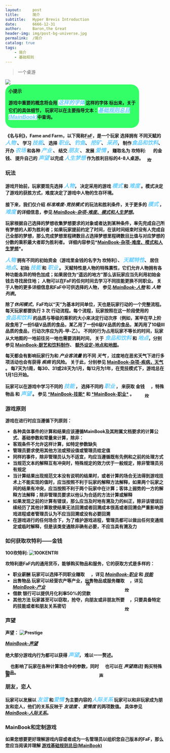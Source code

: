 ```yaml
---
layout:     post
title:      简介
subtitle:   Hyper Brevis Introduction
date:       6666-12-31
author:     Baron,the Great
header-img: img/post-bg-universe.jpg
permalink:  /简介
catalog: true
tags:
    - 简介
    - 基础规则
---
```



<style>
		.tips {
		border-radius: 25px;
		background: #33ff66;
		padding: 10px;
		width: 80%;
		height: auto;
		}

		.concept {
		display:inline;
		background: #ffffff;
		font-family:"黑体", "Arial", "serif";
		font-size: larger;
		font-style:italic;
		color: #66ccff
		}

		.minicon {
		display:inline;
		position:relative;
		top:30px;
		width: 16px;
		height: 16px;
	}

		/* 下拉菜单 */
		.dropdown {
		position: relative;
		display: inline-block;
	}

	.dropdown-content {
		display: none;
		position: absolute;
		background-color: #ffff66;
		min-width: 160px;
		box-shadow: 0px 8px 16px 0px rgba(0,0,0,0.2);
		padding: 12px 16px;
		z-index: 1;
        font-size:smaller;
	}

	.dropdown:hover .dropdown-content {
		display: block;
	}
</style>

> 一个桌游

   <img src="{{ site.url }}/assets/logo-faf-512px.png" />

   <div class="tips">
        <b>小提示<b>
        <p>
            游戏中重要的概念将会用 <span class="concept"><b>这样的字体</b></span> 这样的字体 标出来，关于它们的具体细节，
            玩家可以在主要指导文本：<a class="concept" href="https://fameandfarm.github.io/MainBook.html">基础规则总目(MainBook)</a>中查询。
        </p>
    </div>



   <p>
        《名与利》，Fame and Farm，以下简称<abbr title="Fame and Farm">FaF</abbr>，是一个玩家
        选择拥有 不同天赋的 <span class="dropdown"><b class="concept">人物</b> <i class="dropdown-content">人物是FaF内主要的行为主体和大部分游戏内容的交互实体。人物按照是否能被玩家选择作为游戏主体，可以划分为可选人物和不可选人物。可选人物是玩家在游戏中可以选择的代表自己在游戏里的存在实体。关于人物的详细信息，请参阅<a href="https://fameandfarm.github.io/MainBook.html#%E4%BA%BA%E7%89%A9">MainBook-人物</a></i></span> 、
        学习 <span class="dropdown"><b class="concept">技能</b> <i class="dropdown-content">不同于“天赋特性”，技能是人物可以通过学习掌握的一类特殊能力。 详细信息，请参阅<a href="https://fameandfarm.github.io/MainBook.html#%E6%8A%80%E8%83%BD">MainBook-技能</a></i></span>、
        选择 <span class="dropdown"><b class="concept">职业</b> <i class="dropdown-content">职业分为自由职业、正式职业、自定职业和特殊职业。是人物获取金钱，实现职场梦想的一种系统。 详细信息，请参阅<a href="https://fameandfarm.github.io/MainBook.html#%E8%81%8C%E4%B8%9A">MainBook-职业</a></i></span>、
        <span class="dropdown"><b class="concept">钓鱼</b> <i class="dropdown-content">钓鱼、挖矿和采药时FaF中的射幸活动，可以获取特定物品。 详细信息，请参阅<a href="https://fameandfarm.github.io/MainBook.html#%E9%87%87%E7%9F%BF">MainBook-采矿和其他射幸活动</a></i></span>、
        <span class="dropdown"><b class="concept">挖矿</b> <i class="dropdown-content">钓鱼、挖矿和采药时FaF中的射幸活动，可以获取特定物品。 详细信息，请参阅<a href="https://fameandfarm.github.io/MainBook.html#%E9%87%87%E7%9F%BF">MainBook-采矿和其他射幸活动</a></i></span>、
        <span class="dropdown"><b class="concept">采药</b> <i class="dropdown-content">钓鱼、挖矿和采药时FaF中的射幸活动，可以获取特定物品。 详细信息，请参阅<a href="https://fameandfarm.github.io/MainBook.html#%E9%87%87%E7%9F%BF">MainBook-采矿和其他射幸活动</a></i></span>，
        制作<span class="dropdown"><b class="concept">食品和饮料</b> <i class="dropdown-content">食品和饮料是FaF中一种消耗型物品。 详细信息，请参阅<a href="https://fameandfarm.github.io/MainBook.html#%E9%A3%9F%E5%93%81">MainBook-食品和饮料</a></i></span>、
        开办 <span class="dropdown"><b class="concept">农场</b> <i class="dropdown-content">农场是一种从事 种植、养殖活动，出产农作物、鸡蛋、猪肉、牛奶、羊毛的可以仅有1人维持的产业。 详细信息，请参阅<a href="https://fameandfarm.github.io/MainBook.html#%E5%86%9C%E5%9C%BA">MainBook-农场</a></i></span>
        和各种 <span class="dropdown"><b class="concept">产业</b> <i class="dropdown-content">产业　是一类可以持续获得收益的经营实体，FaF中的大部分商品、服务提供者都以产业的形式存在。玩家也可以拥有自己的产业。产业所有人也是一种特殊职业，承担二倍的税收义务；玩家作为产业所有人时不能担任公职。 详细信息，请参阅<a href="https://fameandfarm.github.io/MainBook.html#%E4%BA%A7%E4%B8%9A">MainBook-产业</a></i></span> 、
        结交 <span class="dropdown"><b class="concept">朋友</b> <i class="dropdown-content">友谊和爱情是FaF中关于人物之间的交互系统，此类系统能影响玩家和非玩家人物的交互。 详细信息，请参阅<a href="https://fameandfarm.github.io/MainBook.html#%E4%BA%BA%E9%99%85%E5%85%B3%E7%B3%BB">人际关系</a></i></span> 、
        发展 <span class="dropdown"><b class="concept">爱情</b> <i class="dropdown-content">友谊和爱情是FaF中关于人物之间的交互系统，此类系统能影响玩家和非玩家人物的交互。 详细信息，请参阅<a href="https://fameandfarm.github.io/MainBook.html#%E4%BA%BA%E9%99%85%E5%85%B3%E7%B3%BB">人际关系</a></i></span> ，
        赚取名为 <b>坎特利</b>: <span class="dropdown"><img src="{{ site.url }}/assets/i-coin-16px.png" class="minicon" alt="坎特利" /><b class="dropdown-content "><i>坎特利</i>  FaF中的基础货币</b></span> 的金钱、
        提升自己的 <span class="dropdown"><b class="concept">声望</b> <i class="dropdown-content">声望是FaF中非常重要的一个系统。它影响了许多计算的，和几乎所有其他系统存在交互。声望可以在声望商店移除用以购买物品。 详细信息，请参阅<a href="https://fameandfarm.github.io/MainBook.html#%E5%A3%B0%E6%9C%9B">MainBook-声望</a></i></span>
        以完成 <span class="dropdown"><b class="concept">人生梦想</b> <i class="dropdown-content">“难度”是影响内部环境的设定；“模式”是决定游戏胜利条件的参数；“人生梦想”是判定是否胜利的标准。详细信息，请参阅<a href="https://fameandfarm.github.io/MainBook.html#%E5%9C%B0%E7%82%B9">MainBook-难度，模式和人生梦想</a></i></span>
        作为胜利目标的4-8人桌游。
    </p>


### 玩法

游戏开始前，玩家要现先选择 <span class="dropdown"><b class="concept">人物</b> <i class="dropdown-content">人物是FaF内主要的行为主体和大部分游戏内容的交互实体。人物按照是否能被玩家选择作为游戏主体，可以划分为可选人物和不可选人物。可选人物是玩家在游戏中可以选择的代表自己在游戏里的存在实体。关于人物的详细信息，请参阅<a href="https://fameandfarm.github.io/MainBook.html#%E4%BA%BA%E7%89%A9">MainBook-人物</a></i></span>，
决定采用的游戏 <span class="dropdown"><b class="concept">模式</b> <i class="dropdown-content">“难度”是影响内部环境的设定；“模式”是决定游戏胜利条件的参数；“人生梦想”是判定是否胜利的标准。详细信息，请参阅<a href="https://fameandfarm.github.io/MainBook.html#%E5%9C%B0%E7%82%B9">MainBook-难度，模式和人生梦想</a></i></span> 和 <span class="dropdown"><b class="concept">难度</b> <i class="dropdown-content">“难度”是影响内部环境的设定；“模式”是决定游戏胜利条件的参数；“人生梦想”是判定是否胜利的标准。详细信息，请参阅<a href="https://fameandfarm.github.io/MainBook.html#%E5%9C%B0%E7%82%B9">MainBook-难度，模式和人生梦想</a></i></span> 。模式决定了游戏的获胜方式，难度决定了游戏中人物的生存环境。

接下来，我们仅介绍 *标准难度-竞技模式* 的玩法和胜利条件，关于更多的 <span class="dropdown"><b class="concept">模式</b> <i class="dropdown-content">“难度”是影响内部环境的设定；“模式”是决定游戏胜利条件的参数；“人生梦想”是判定是否胜利的标准。详细信息，请参阅<a href="https://fameandfarm.github.io/MainBook.html#%E5%9C%B0%E7%82%B9">MainBook-难度，模式和人生梦想</a></i></span> ， <span class="dropdown"><b class="concept">难度</b> <i class="dropdown-content">“难度”是影响内部环境的设定；“模式”是决定游戏胜利条件的参数；“人生梦想”是判定是否胜利的标准。详细信息，请参阅<a href="https://fameandfarm.github.io/MainBook.html#%E5%9C%B0%E7%82%B9">MainBook-难度，模式和人生梦想</a></i></span> 的详细信息，参见 *<a href="https://fameandfarm.github.io/MainBook.html#%E9%9A%BE%E5%BA%A6%E6%A8%A1%E5%BC%8F%E5%92%8C%E4%BA%BA%E7%94%9F%E6%A2%A6%E6%83%B3">MainBook-杂项-难度、模式和人生梦想</a>*。


玩家根据自己选择的梦想收集梦想要求的对象或者达到某种条件，率先完成自己所有梦想的人即为胜利者；如果玩家提前约定了时间，在该时间结束时没有人完成自己全部的梦想，那么完成梦想里程碑数目占选择梦想里程碑数目比值与对应梦想的分数的乘积最大者即为胜利者。
详细内容参见*<a href="https://fameandfarm.github.io/MainBook.html#%E9%9A%BE%E5%BA%A6%E6%A8%A1%E5%BC%8F%E5%92%8C%E4%BA%BA%E7%94%9F%E6%A2%A6%E6%83%B3">MainBook-杂项-难度、模式和人生梦想</a>*。


<span class="dropdown"><b class="concept">人物</b> <i class="dropdown-content">人物是FaF内主要的行为主体和大部分游戏内容的交互实体。人物按照是否能被玩家选择作为游戏主体，可以划分为可选人物和不可选人物。可选人物是玩家在游戏中可以选择的代表自己在游戏里的存在实体。关于人物的详细信息，请参阅<a href="https://fameandfarm.github.io/MainBook.html#%E4%BA%BA%E7%89%A9">MainBook-人物</a></i></span>
        拥有不同的初始资金（游戏里金钱的名字为 <b>坎特利</b>）、
        <span class="dropdown"><b class="concept">天赋特性</b> <i class="dropdown-content">天赋特性是人物的特殊禀性，它们允许人物拥有各种功能各异的特色加成 详细信息，在人物列表中会有对应描述</i></span>、
        居住<span class="dropdown"><b class="concept">地点</b> <i class="dropdown-content">地图、地点是FaF中规定物理空间关系的一种设定。 详细信息，请参阅<a href="https://fameandfarm.github.io/MainBook.html#%E5%9C%B0%E7%82%B9">MainBook-地点</a></i></span>、初始 <span class="dropdown"><b class="concept">技能</b> <i class="dropdown-content">不同于“天赋特性”，技能是人物可以通过学习掌握的一类特殊能力。 详细信息，请参阅<a href="https://fameandfarm.github.io/MainBook.html#%E6%8A%80%E8%83%BD">MainBook-技能</a></i></span>
        和 <span class="dropdown"><b class="concept">职业</b> <i class="dropdown-content">职业分为自由职业、正式职业、自定职业和特殊职业。是人物获取金钱，实现职场梦想的一种系统。 详细信息，请参阅<a href="https://fameandfarm.github.io/MainBook.html#%E8%81%8C%E4%B8%9A">MainBook-职业</a></i></span> 。
        天赋特性是人物的特殊禀性，它们允许人物拥有各种功能各异的特色加成；如果居住为“遥远的地方”那么该玩家应当先利用初始金钱去寻找居住地；
        人物可以在FaF的任何时间去学习不同技能更换不同职业。
        关于人物的更多详细信息和FaF中可供选择的人物，
        参见 *<a href="https://fameandfarm.github.io/MainBook.html#%E4%BA%BA%E7%89%A9">MainBook-人物</a>* 和 *人物列表*。


除了*休闲模式*，FaF均以“天”为基本时间单位，天也是玩家行动的一个完整流程。每天玩家都要执行 3 次 行动流程。每个流程，玩家按照在这一阶段使用的 <span class="dropdown"><b class="concept">食品和饮料</b> <i class="dropdown-content">食品和饮料是FaF中一种消耗型物品。 详细信息，请参阅<a href="https://fameandfarm.github.io/MainBook.html#%E9%A3%9F%E5%93%81">MainBook-食品和饮料</a></i></span> 的品质与等级的乘积的大小来决定行动次序（例如，某甲在早上阶段食用了一份5级V品质的食品，某乙用了一份6级IV品质的食品，某丙用了10级III品质的食品，行动次序应为丙-甲-乙）。
不同的行为占用玩家不等长的时间，玩家从大地图的一地前往另一地也需要消耗时间，
关于 <span class="dropdown"><b class="concept">食品和饮料</b> <i class="dropdown-content">食品和饮料是FaF中一种消耗型物品。 详细信息，请参阅<a href="https://fameandfarm.github.io/MainBook.html#%E9%A3%9F%E5%93%81">MainBook-食品和饮料</a></i></span> 和 <span class="dropdown"><b class="concept">地点</b> <i class="dropdown-content">地图、地点是FaF中规定物理空间关系的一种设定。 详细信息，请参阅<a href="https://fameandfarm.github.io/MainBook.html#%E5%9C%B0%E7%82%B9">MainBook-地点</a></i></span>，分别参见 <a href="https://fameandfarm.github.io/MainBook.html#%E5%8E%A8%E8%89%BA%E5%92%8C%E9%A5%AE%E6%96%99%E5%88%B6%E4%BD%9C">MainBook-厨艺和饮料制作</a>、 <a href="https://fameandfarm.github.io/MainBook.html#%E5%9C%B0%E7%82%B9">额外设定-地点和地图</a>。


每天都会有影响玩家行为和 *产业客流量* 的不同 *天气* ，过度地在恶劣天气下进行多项活动也会有获得 *疾病* 的风险。
关于此，分别参见 <a href="https://fameandfarm.github.io/MainBook.html#%E7%96%BE%E7%97%85">MainBook-杂项-疾病，天气</a> 。
每7天为1周，每30、31或28天为1月，每12月为1年，在竞技模式下，游戏总在1月1日开始。


   <div>
        玩家可以在游戏中学习不同的 <span class="dropdown"><b class="concept">技能</b> <i class="dropdown-content">不同于“天赋特性”，技能是人物可以通过学习掌握的一类特殊能力。 详细信息，请参阅<a href="https://fameandfarm.github.io/MainBook.html#%E6%8A%80%E8%83%BD">MainBook-技能</a></i></span> ，
        选择不同的 <span class="dropdown"><b class="concept">职业</b> <i class="dropdown-content">职业分为自由职业、正式职业、自定职业和特殊职业。是人物获取金钱，实现职场梦想的一种系统。 详细信息，请参阅<a href="https://fameandfarm.github.io/MainBook.html#%E8%81%8C%E4%B8%9A">MainBook-职业</a></i></span> ，
        来获取 金钱<span class="dropdown"><img src="{{ site.url }}/assets/i-coin-16px.png" class="minicon" alt="坎特利" /><b class="dropdown-content "><i>坎特利</i>  FaF中的基础货币</b></span> ，特殊物品
        和 <span class="dropdown"><b class="concept">声望</b> <i class="dropdown-content">声望是FaF中非常重要的一个系统。它影响了许多计算的，和几乎所有其他系统存在交互。声望可以在声望商店移除用以购买物品。 详细信息，请参阅<a href="https://fameandfarm.github.io/MainBook.html#%E5%A3%B0%E6%9C%9B">MainBook-声望</a></i></span> 。
        参见 <a href="https://fameandfarm.github.io/MainBook.html#%E6%8A%80%E8%83%BD">*MainBook-技能*</a>
        和 <a href="https://fameandfarm.github.io/MainBook.html#%E8%81%8C%E4%B8%9A">*MainBook-职业*</a> 。
    </div>


### 游戏原则

   游戏在进行时应当遵循下列原则：

   - 各种具体事件的计算和结果应该遵循MainBook及其附属文档要求的计算公式、基础参数和常量来计算，除非：
   - 客观条件不允许这样计算，如特定参数缺失
   - 管理员要求使用其他方法或预设值或管理员给定值
   - 同样的事件，除非管理员认为不适宜，均应当遵循既有先例和之前的处理方式
   - 当规范文本的解释互有冲突时，特殊规定的效力优于一般规定，除非管理员另有规定
   - 当计算结果出现规范文本没有说明的结果时，或者计算的场合无法得到游戏技术上不能实现的值时，应当按照不利于玩家的解释方法解释，如果两个玩家之间的结果有冲突，应当按照不利于两个玩家中在计算；客体上弱势的一方的解释方法解释；除非管理员要求以他认为合适的方法计算或解释
   - 如果发现之前的计算有错误，那么应当及时地有溯及力的纠正，除非该错误后续经历了其他计算致使结果无法回溯或者回溯成本很高或者回溯会严重影响游戏进程或者管理员认为不应当回溯或没有必要回溯
   - 在游戏进行的任何场合下，为了维护游戏进程，管理员都可以做出任何变通规定或临时解释，但是该类变通除非确有必要，不应当具有溯及力

### 如何获取坎特利——金钱

   100坎特利:
   <img src="{{ site.url }}/assets/i-kentri100-64px.png" alt="100KENTRI" />

   坎特利是FaF内的通用货币，能够购买物品和服务，它的获取方式是多样的：

   - 职业薪酬 玩家可以选择不同职业赚取 <span class="dropdown"><img src="{{ site.url }}/assets/i-coin-16px.png" class="minicon" alt="坎特利" /><b class="dropdown-content "><i>坎特利</i>  FaF中的基础货币</b></span>，详见 [*MainBook-职业*](https://fameandfarm.github.io/MainBook.html#%E8%81%8C%E4%B8%9A) 和 [*技能*](https://fameandfarm.github.io/MainBook.html#%E6%8A%80%E8%83%BD)
   - 出售物品 玩家可以经营农产等产业，出售物品或服务赚取<span class="dropdown"><img src="{{ site.url }}/assets/i-coin-16px.png" class="minicon" alt="坎特利" /><b class="dropdown-content "><i>坎特利</i>  FaF中的基础货币</b></span>，详见 [*MainBook-产业*](https://fameandfarm.github.io/MainBook.html#%E4%BA%A7%E4%B8%9A)
   - 借款 银行可以提供月化利率50%的贷款
   - 其他方法 玩家甚至可以窃取，抢夺，向朋友或非朋友所要<span class="dropdown"><img src="{{ site.url }}/assets/i-coin-16px.png" class="minicon" alt="坎特利" /><b class="dropdown-content "><i>坎特利</i>  FaF中的基础货币</b></span>，只要具备特定的技能或者和朋友关系密切

### 声望

   声望：
   <img src="{{ site.url }}/assets/i-pre-64px.png" alt="Prestige" />

   [*MainBook-声望*](https://fameandfarm.github.io/MainBook.html#%E5%A3%B0%E6%9C%9B)

   绝大部分游戏内行为都可以获得 <span class="dropdown"><b class="concept">声望</b> <i class="dropdown-content">声望是FaF中非常重要的一个系统。它影响了许多计算的，和几乎所有其他系统存在交互。
   可以在声望商店移除用以购买物品。 详细信息，请参阅<a href="https://fameandfarm.github.io/MainBook.html#%E5%A3%B0%E6%9C%9B">MainBook-声望</a></i></span>，
    难以一一赘述。

   <span class="dropdown"><img src="{{ site.url }}/assets/i-pre-16px.png" class="minicon" alt="声望" /><b class="dropdown-content "><i>声望</i>  FaF中代表个人成就的点数</b></span>也影响了玩家在各种计算场合中的参数，同时<span class="dropdown"><img src="{{ site.url }}/assets/i-pre-16px.png" class="minicon" alt="声望" /><b class="dropdown-content "><i>声望</i>  FaF中代表个人成就的点数</b></span>
   也可以在 *声望商店]* 购买特殊物品。

### 朋友，恋人

   玩家可以发展以
   <span class="dropdown"><b class="concept">友谊</b> <i class="dropdown-content">友谊和爱情是FaF中关于人物之间的交互系统，此类系统能影响玩家和非玩家人物的交互。 详细信息，请参阅<a href="https://fameandfarm.github.io/MainBook.html#%E4%BA%BA%E9%99%85%E5%85%B3%E7%B3%BB">人际关系</a></i></span>
    和<span class="dropdown"><b class="concept">爱情</b> <i class="dropdown-content">友谊和爱情是FaF中关于人物之间的交互系统，此类系统能影响玩家和非玩家人物的交互。 详细信息，请参阅<a href="https://fameandfarm.github.io/MainBook.html#%E4%BA%BA%E9%99%85%E5%85%B3%E7%B3%BB">人际关系</a></i></span>
    为主要内容的<span class="dropdown"><b class="concept">人际关系</b> <i class="dropdown-content">友谊和爱情是FaF中关于人物之间的交互系统，此类系统能影响玩家和非玩家人物的交互。 详细信息，请参阅<a href="https://fameandfarm.github.io/MainBook.html#%E4%BA%BA%E9%99%85%E5%85%B3%E7%B3%BB">人际关系</a></i></span>
    玩家可以和非玩家成为朋友和恋人，他们的关系反映于 *友谊度* 、*爱情度* 的两项数值。
    具体参见 [*MainBook-人际关系*](https://fameandfarm.github.io/MainBook.html#%E4%BA%BA%E9%99%85%E5%85%B3%E7%B3%BB)。

### MainBook和定制游戏

   如果您想要更好理解游戏内容或者成为一名管理员以组织您自己版本的FaF，那么您应当阅读并理解 [**游戏基础规则总目**(MainBook)](https://andrewimalion.github.io/MainBook.html)
